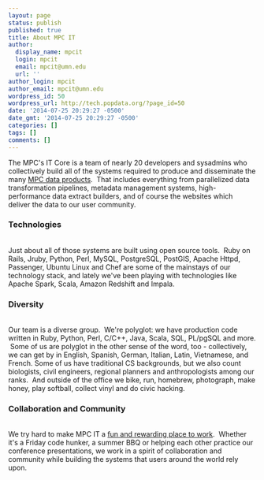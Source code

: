 ```yaml
---
layout: page
status: publish
published: true
title: About MPC IT
author:
  display_name: mpcit
  login: mpcit
  email: mpcit@umn.edu
  url: ''
author_login: mpcit
author_email: mpcit@umn.edu
wordpress_id: 50
wordpress_url: http://tech.popdata.org/?page_id=50
date: '2014-07-25 20:29:27 -0500'
date_gmt: '2014-07-25 20:29:27 -0500'
categories: []
tags: []
comments: []
---
```

<p>The MPC's IT Core is a team of nearly 20 developers and sysadmins who collectively build all of the systems required to produce and disseminate the many <a title="Data Products" href="http://tech.popdata.org/data-products/">MPC data products</a>. &nbsp;That includes everything from parallelized data transformation pipelines, metadata management systems, high-performance data extract builders, and of course the websites which deliver&nbsp;the data to our user community.</p>
<h3>Technologies</h3><br />
Just about all of those systems are built using open source tools. &nbsp;Ruby on Rails, Jruby, Python, Perl, MySQL, PostgreSQL, PostGIS, Apache Httpd, Passenger, Ubuntu Linux and Chef are some of the mainstays of our technology stack, and lately we've been playing with&nbsp;technologies&nbsp;like Apache Spark, Scala, Amazon Redshift and Impala.</p>
<h3>Diversity</h3><br />
Our team is a diverse group. &nbsp;We're polyglot: we have production code written in Ruby, Python, Perl, C/C++, Java, Scala, SQL, PL/pgSQL and more. &nbsp;Some of us are polyglot in the other sense of the word, too - collectively, we can get by in English, Spanish, German, Italian, Latin, Vietnamese, and French. Some of us have traditional CS backgrounds, but we also count biologists, civil engineers, regional planners and anthropologists among our ranks. &nbsp;And outside of the office we bike, run, homebrew, photograph, make honey, play softball, collect vinyl and do civic hacking.</p>
<h3>Collaboration and Community</h3><br />
We try hard to make MPC IT a <a title="Working @ MPC" href="http://tech.popdata.org/working-mpc/">fun and rewarding place to work</a>. &nbsp;Whether it's a Friday code hunker, a summer BBQ or helping each other practice our conference presentations, we work in a spirit of collaboration and community while building the systems that users around the world rely upon.</p>
